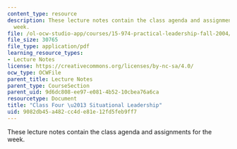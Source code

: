 ```yaml
---
content_type: resource
description: These lecture notes contain the class agenda and assignments for the
  week.
file: /ol-ocw-studio-app/courses/15-974-practical-leadership-fall-2004/9082db45a482cc4de81e12fd5feb9ff7_class4.pdf
file_size: 30765
file_type: application/pdf
learning_resource_types:
- Lecture Notes
license: https://creativecommons.org/licenses/by-nc-sa/4.0/
ocw_type: OCWFile
parent_title: Lecture Notes
parent_type: CourseSection
parent_uid: 9d6dc808-ee97-e081-4b52-10cbea76a6ca
resourcetype: Document
title: "Class Four \u2013 Situational Leadership"
uid: 9082db45-a482-cc4d-e81e-12fd5feb9ff7
---
```

These lecture notes contain the class agenda and assignments for the week.
